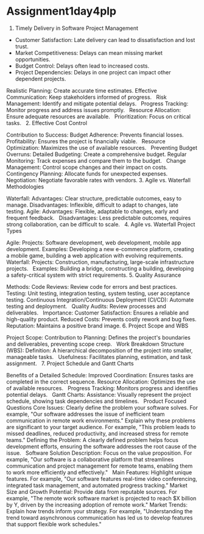 # Assignment1day4plp
1. Timely Delivery in Software Project Management
- Customer Satisfaction: Late delivery can lead to dissatisfaction and lost trust.   
- Market Competitiveness: Delays can mean missing market opportunities.   
- Budget Control: Delays often lead to increased costs.
- Project Dependencies: Delays in one project can impact other dependent projects.   

Realistic Planning: Create accurate time estimates.
Effective Communication: Keep stakeholders informed of progress.   
Risk Management: Identify and mitigate potential delays.   
Progress Tracking: Monitor progress and address issues promptly.   
Resource Allocation: Ensure adequate resources are available.   
Prioritization: Focus on critical tasks.   
2. Effective Cost Control

Contribution to Success:
Budget Adherence: Prevents financial losses.   
Profitability: Ensures the project is financially viable.   
Resource Optimization: Maximizes the use of available resources.   
Preventing Budget Overruns:
Detailed Budgeting: Create a comprehensive budget.
Regular Monitoring: Track expenses and compare them to the budget.   
Change Management: Control scope changes and their impact on costs.   
Contingency Planning: Allocate funds for unexpected expenses.   
Negotiation: Negotiate favorable rates with vendors.
3. Agile vs. Waterfall Methodologies

Waterfall:
Advantages: Clear structure, predictable outcomes, easy to manage.
Disadvantages: Inflexible, difficult to adapt to changes, late testing.
Agile:
Advantages: Flexible, adaptable to changes, early and frequent feedback.   
Disadvantages: Less predictable outcomes, requires strong collaboration, can be difficult to scale.   
4. Agile vs. Waterfall Project Types

Agile:
Projects: Software development, web development, mobile app development.
Examples: Developing a new e-commerce platform, creating a mobile game, building a web application with evolving requirements.
Waterfall:
Projects: Construction, manufacturing, large-scale infrastructure projects.   
Examples: Building a bridge, constructing a building, developing a safety-critical system with strict requirements.
5. Quality Assurance

Methods:
Code Reviews: Review code for errors and best practices.   
Testing: Unit testing, integration testing, system testing, user acceptance testing.
Continuous Integration/Continuous Deployment (CI/CD): Automate testing and deployment.   
Quality Audits: Review processes and deliverables.   
Importance:
Customer Satisfaction: Ensures a reliable and high-quality product.
Reduced Costs: Prevents costly rework and bug fixes.
Reputation: Maintains a positive brand image.
6. Project Scope and WBS

Project Scope:
Contribution to Planning: Defines the project's boundaries and deliverables, preventing scope creep.   
Work Breakdown Structure (WBS):
Definition: A hierarchical decomposition of the project into smaller, manageable tasks.   
Usefulness: Facilitates planning, estimation, and task assignment.   
7. Project Schedule and Gantt Charts

Benefits of a Detailed Schedule:
Improved Coordination: Ensures tasks are completed in the correct sequence.
Resource Allocation: Optimizes the use of available resources.   
Progress Tracking: Monitors progress and identifies potential delays.   
Gantt Charts:
Assistance: Visually represent the project schedule, showing task dependencies and timelines.   
Product Focused Questions
Core Issues:
Clearly define the problem your software solves. For example, "Our software addresses the issue of inefficient team communication in remote work environments."
Explain why these problems are significant to your target audience. For example, "This problem leads to missed deadlines, reduced productivity, and increased stress for remote teams."
Defining the Problem:
A clearly defined problem helps focus development efforts, ensuring the software addresses the root cause of the issue.   
Software Solution Description:
Focus on the value proposition. For example, "Our software is a collaborative platform that streamlines communication and project management for remote teams, enabling them to work more efficiently and effectively."   
Main Features:
Highlight unique features. For example, "Our software features real-time video conferencing, integrated task management, and automated progress tracking."
Market Size and Growth Potential:
Provide data from reputable sources. For example, "The remote work software market is projected to reach $X billion by Y, driven by the increasing adoption of remote work."
Market Trends:
Explain how trends inform your strategy. For example, "Understanding the trend toward asynchronous communication has led us to develop features that support flexible work schedules."






